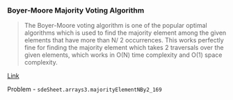 
### Boyer-Moore Majority Voting Algorithm


> The Boyer-Moore voting algorithm is one of the popular optimal algorithms which is used to find the majority element among the given elements that have more than N/ 2 occurrences. This works perfectly fine for finding the majority element which takes 2 traversals over the given elements, which works in O(N) time complexity and O(1) space complexity.


[Link](https://www.geeksforgeeks.org/boyer-moore-majority-voting-algorithm/)

Problem - `sdeSheet.arrays3.majorityElementNBy2_169`


